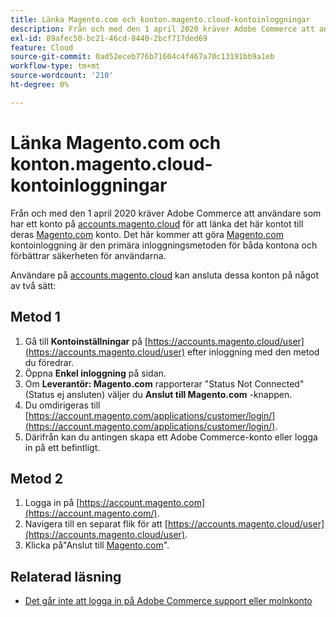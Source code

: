 ```yaml
---
title: Länka Magento.com och konton.magento.cloud-kontoinloggningar
description: Från och med den 1 april 2020 kräver Adobe Commerce att användare som har ett konto hos [accounts.magento.cloud](https://accounts.magento.cloud/) länkar det här kontot till sitt [Magento.com](https://account.magento.com/customer/account/login/)-konto. Detta kommer att göra [Magento.com](https://account.magento.com/customer/account/login/)-kontot till inloggningsmetod för båda kontona och förbättra säkerheten för användare.
exl-id: 89afec50-bc21-46cd-8440-2bcf717ded69
feature: Cloud
source-git-commit: 0ad52eceb776b71604c4f467a70c13191bb9a1eb
workflow-type: tm+mt
source-wordcount: '210'
ht-degree: 0%

---
```


# Länka Magento.com och konton.magento.cloud-kontoinloggningar

Från och med den 1 april 2020 kräver Adobe Commerce att användare som har ett konto på [accounts.magento.cloud](https://accounts.magento.cloud/) för att länka det här kontot till deras [Magento.com](https://account.magento.com/customer/account/login/) konto. Det här kommer att göra [Magento.com](https://account.magento.com/customer/account/login/) kontoinloggning är den primära inloggningsmetoden för båda kontona och förbättrar säkerheten för användarna.

Användare på [accounts.magento.cloud](https://accounts.magento.cloud/) kan ansluta dessa konton på något av två sätt:

## Metod 1

1. Gå till **Kontoinställningar** på [https://accounts.magento.cloud/user](https://accounts.magento.cloud/user) efter inloggning med den metod du föredrar.
1. Öppna **Enkel inloggning** på sidan.
1. Om **Leverantör: Magento.com** rapporterar &quot;Status Not Connected&quot; (Status ej ansluten) väljer du **Anslut till Magento.com** -knappen.
1. Du omdirigeras till [https://account.magento.com/applications/customer/login/](https://account.magento.com/applications/customer/login/).
1. Därifrån kan du antingen skapa ett Adobe Commerce-konto eller logga in på ett befintligt.

## Metod 2

1. Logga in på [https://account.magento.com](https://account.magento.com/).
1. Navigera till en separat flik för att [https://accounts.magento.cloud/user](https://accounts.magento.cloud/user).
1. Klicka på&quot;Anslut till [Magento.com](https://account.magento.com/customer/account/login/)&quot;.

## Relaterad läsning

* [Det går inte att logga in på Adobe Commerce support eller molnkonto](/help/troubleshooting/miscellaneous/unable-to-log-in-to-support-or-cloud-project.md)
